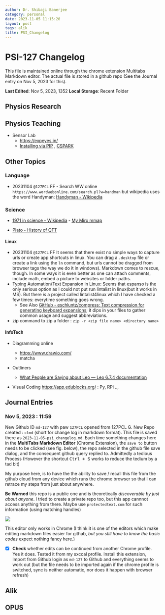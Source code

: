 ```yaml
---
author: Dr. Shibaji Banerjee
category: personal
date: 2023-11-05 11:15:20
layout: post
tags: alik
title: PSI_Changelog
---
```


# PSI-127 Changelog 

This file is maintained online through the chrome extension Multitabs Markdown editor. The actual file is stored in a github repo (See the Journal entry on Nov 5, 2023 for this). 

**Last Edited**: Nov 5, 2023, 1352
**Local Storage**: Recent Folder

## Physics Research


## Physics Teaching

- Sensor Lab
    - https://expeyes.in/
    - [Installing via PIP](https://csparkresearch.in/installers/install-via-pip.html) , [CSPARK](https://csparkresearch.in/seelab3) 

## Other Topics

### Language

- 20231104 `@127PCL` FF - Search WW online `https://www.wordwebonline.com/search.pl?w=handman` but wikipedia uses the word Handyman:  [Handyman - Wikipedia](https://en.wikipedia.org/wiki/Handyman)

### Science

- [1971 in science - Wikipedia](https://en.wikipedia.org/wiki/1971_in_science) - [My Miro mmap](https://miro.com/app/board/uXjVM0VMK3k=/)

-  [Plato - History of QFT](https://plato.stanford.edu/entries/quantum-field-theory/qft-history.html) 


#### Linux

- 20231104 `@127PCL` FF It seems that there exist no simple ways to capture urls or create app shortcuts in linux. You can drag a `.desktop` file or create a link using the `ln` command, but urls cannot be dragged from browser tags the way we do it in windows). Markdown comes to rescue, though. In some ways it is even better as one can attach comments, include math, embed a picture to websites or folder paths. 
- Typing Automation/Text Expansion in Linux: Seems that espanso is the only serious option as I could not put run lintalist in linux(but it works in MS). But there _is_ a project called lintalist4linux which I have checked a few times: everytime something goes wrong. 
    - See Also [GitHub - eschluntz/compress: Text compression for generating keyboard expansions](https://github.com/eschluntz/compress); it dips in your files to gather common usage and suggest abbreviations.  
- zip command to zip a folder :  `zip -r <zip file name> <directory name>`

#### InfoTech

-  Diagramming online
    - https://www.drawio.com/
    - matcha
- Outliners
    - [What People are Saying about Leo &#8212; Leo 6.7.4 documentation](https://leo-editor.github.io/leo-editor/testimonials.html)

- Visual Coding https://app.edublocks.org/ : Py, RPi ..,

## Journal Entries

### Nov 5, 2023 : 11:59 

New Github ID `md-127` with paw `127PCL` opened from 127PCL G. New Repo created : `clmd` (short for change log in markdown format). This file is saved there as `2023-11-05-psi_changelog.md`. Each time something changes here in the **MultiTabs Markdown Editor** (Chrome Extension), the `save to` button needs to be clicked (see fig. below), the repo selected in the github file save dialog, and the consequent github query replied to. Admittedly a tedious Process (However the shortcut <kbd> Ctrl + S</kbd> works to reduce the tedium by a tad bit)

My purpose here,  is to have the the ability to save / recall this file from the github cloud from any device which runs the chrome browser so that I can retrace my steps from just about anywhere. 

**Be Warned** this repo is a public one and is theoretically _discoverable by just about anyone_. I tried to create a private repo too, but this app cannnot access anything from there. Maybe use `protectedtext.com` for such information (using matching handles) 

![](https://i.imgur.com/ulYREJF.png)

This editor only works in Chrome (I think it is one of the editors which make editing markdown files easier for githab, _but you still have to know the basic codes_  expect nothing fancy here.)

- [x] **Check** whether edits can be continued from another Chrome profile.  Yes it does. Tested it from my sxccal profile. Install this extension, Import from Github login as `md-127` to Github and everything seems to work out (but the file needs to be imported again if the chrome profile is switched, sync is neither automatic, nor does it happen with browser refresh)

## Alik

## OPUS